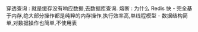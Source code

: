 # 

穿透查询 : 就是缓存没有响应数据,去数据库查询.
熔断 : 
为什么 Redis 快
    - 完全基于内存,绝大部分操作都是纯粹的内存操作,执行效率高,单线程模型
    - 数据结构简单,对数据操作也简单,不使用表  

